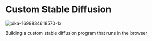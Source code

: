 # Custom Stable Diffusion
![pika-1699834618570-1x](https://github.com/colord/custom-stable-diffusion/assets/10601293/e6e76d04-b714-4143-9fe3-bb7145ff7df1)

Building a custom stable diffusion program that runs in the browser
